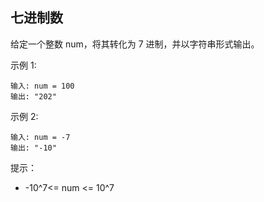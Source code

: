 ## 七进制数

给定一个整数 num，将其转化为 7 进制，并以字符串形式输出。

示例 1:

```
输入: num = 100
输出: "202"
```

示例 2:

```
输入: num = -7
输出: "-10"
```

提示：

* -10^7<= num <= 10^7